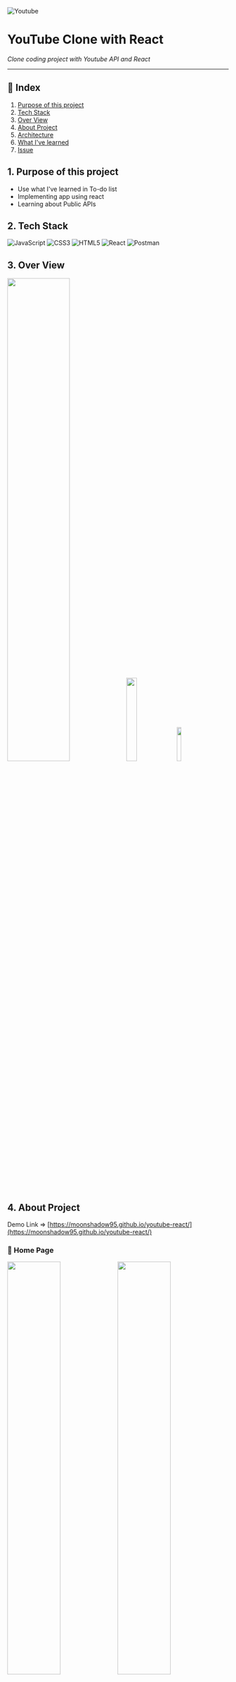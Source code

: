 <img alt="Youtube" src="https://img.shields.io/badge/YouTube Clone%20-%23FF0000.svg?&style=for-the-badge&logo=YouTube&logoColor=white"/>
<br/>

# YouTube Clone with React

_Clone coding project with Youtube API and React_

---

## 🔗 Index


1. [Purpose of this project](#1.-Purpose-of-this-project)
2. [Tech Stack](#2.-Tech-Stack)
3. [Over View](#3.-Over-View)
4. [About Project](#4.-About-Project)
5. [Architecture](#5.-Architecture)
6. [What I've learned](#6.-What-I've-learned)
7. [Issue](#7.-Issue)

## 1. Purpose of this project


- Use what I've learned in To-do list
- Implementing app using react
- Learning about Public APIs

## 2. Tech Stack


<img alt="JavaScript" src="https://img.shields.io/badge/javascript%20-%23323330.svg?&style=for-the-badge&logo=javascript&logoColor=%23F7DF1E"/>
<img alt="CSS3" src="https://img.shields.io/badge/css3%20-%231572B6.svg?&style=for-the-badge&logo=css3&logoColor=white"/>
<img alt="HTML5" src="https://img.shields.io/badge/html5%20-%23E34F26.svg?&style=for-the-badge&logo=html5&logoColor=white"/>
<img alt="React" src="https://img.shields.io/badge/react%20-%2320232a.svg?&style=for-the-badge&logo=react&logoColor=%2361DAFB"/>
<img alt="Postman" src="https://img.shields.io/badge/Postman-FF6C37?style=for-the-badge&logo=postman&logoColor=red" />

## 3. Over View


<img width="53%" src="https://user-images.githubusercontent.com/73153617/115197854-6c261480-a12c-11eb-9b0a-d4809cb279db.png">
<img width="22%" src="https://user-images.githubusercontent.com/73153617/115197860-6defd800-a12c-11eb-8c69-a48102eb9b9f.png">
<img width="14%" src="https://user-images.githubusercontent.com/73153617/115197846-6a5c5100-a12c-11eb-90ae-5327828993dc.png">

## 4. About Project


Demo Link ⇒ [https://moonshadow95.github.io/youtube-react/](https://moonshadow95.github.io/youtube-react/)

### 👑 Home Page

<img width="49%" src="https://user-images.githubusercontent.com/73153617/115197991-8cee6a00-a12c-11eb-980a-1b21e7e26b1a.png">
<img width="49%" src="https://user-images.githubusercontent.com/73153617/115199964-b5776380-a12e-11eb-8d85-2c1c4b6fc113.png">
<img width="49%" src="https://user-images.githubusercontent.com/73153617/115199970-b7412700-a12e-11eb-926c-6685e7e30743.png">
<img width="49%" src="https://user-images.githubusercontent.com/73153617/115199976-b8725400-a12e-11eb-9662-22a69e5c033a.png">

    - Receive data from the YouTube API to show the title and channel name of the most popular video.
    - Adjust the number of videos displayed in a single row as client's window size.

### 🔎 Searching

<img width="100%" src="https://user-images.githubusercontent.com/73153617/115191332-3ed56880-a124-11eb-97c2-3e7585722feb.PNG"/>

    - Receiving the keywords entered in input, and use Youtube API to change the videos in the list to appropriate videos.

### 📺 Detail Page

<img width="49%" src="https://user-images.githubusercontent.com/73153617/115191357-47c63a00-a124-11eb-95f5-ce44f9fb3670.PNG"/>
<img width="49%" src="https://user-images.githubusercontent.com/73153617/115191363-48f76700-a124-11eb-80d0-3eb92bd9e820.PNG">

    - Click on a video in the list, Show that video and metadata.
    - Responsive designed video and list.

## 5. Architecture


### 👑 Most popular videos (default page)

![structure1](https://user-images.githubusercontent.com/73153617/115323726-9676e100-a1c3-11eb-8ade-6e5294edd8af.png)

    1. When the app component mounted(useEffect()), get most popular videos using YouTube API.
    2. Send props to video list component, video item component.
    3. Render video items in video list.


### 🔎 Search by keyword

![structure2](https://user-images.githubusercontent.com/73153617/115323720-94148700-a1c3-11eb-9d14-4a6c431510d9.png)

    1. Get keyword from input.
    2. App state has changed.
    3. Get the corresponding videos.
    4. Update and render video list and item.


### 📺 Play video

![structure3](https://user-images.githubusercontent.com/73153617/115323723-95de4a80-a1c3-11eb-8261-55d9dca2b894.png)

    1. Video click.
    2. App state has changed.
    3. Get clicked item's video url using YouTube API.
    4. Show the video by ifram tag.

## 6. 📝 What I've learned


    - Understanding 'state' and 'props' of react
    - How to use React Hooks
    - How to use PostCSS
    - How to use Public API and Postman

## 7. 💥 Issue


    I wanted to include channel information in each video item, but there was an issu with over quota.
        => Sometimes I have to make the function simpler for the performence.
        => Distribute the quota using multiple api keys.
